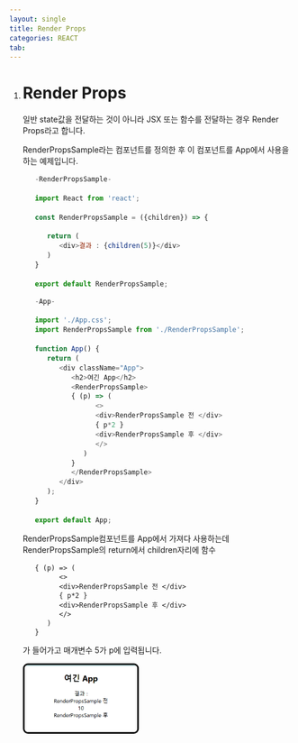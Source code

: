 ```yaml
---
layout: single
title: Render Props
categories: REACT
tab: 
---
```


1. # Render Props
   일반 state값을 전달하는 것이 아니라 JSX 또는 함수를 전달하는 경우 Render Props라고 합니다.   

   RenderPropsSample라는 컴포넌트를 정의한 후 이 컴포넌트를 App에서 사용을 하는 예제입니다.   

   ```javascript
      -RenderPropsSample-

      import React from 'react';

      const RenderPropsSample = ({children}) => {

         return (
            <div>결과 : {children(5)}</div>
         )
      }

      export default RenderPropsSample;
   ```

   ```javascript
      -App-

      import './App.css';
      import RenderPropsSample from './RenderPropsSample';

      function App() {
         return (
            <div className="App">
               <h2>여긴 App</h2>
               <RenderPropsSample>
               { (p) => (
                     <>
                     <div>RenderPropsSample 전 </div>
                     { p*2 }
                     <div>RenderPropsSample 후 </div>
                     </>
                  ) 
               }
               </RenderPropsSample>
            </div>
         );
      }

      export default App;

   ```

   RenderPropsSample컴포넌트를 App에서 가져다 사용하는데 RenderPropsSample의 return에서 children자리에 함수 
   ```
      { (p) => (
            <>
            <div>RenderPropsSample 전 </div>
            { p*2 }
            <div>RenderPropsSample 후 </div>
            </>
         ) 
      }
   ```
   가 들어가고 매개변수 5가 p에 입력됩니다.

   <img style="border: 3px solid black;border-radius:9px;width:200px;" src="../../imgs/react/context_result.png" />

